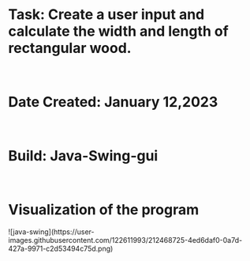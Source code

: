 <h1>Task: Create a user input and calculate the width and length of rectangular wood.</h1> <br>
<h1>Date Created: January 12,2023</h1> <br>
<h1>Build: Java-Swing-gui</h1> <br>

<h1>Visualization of the program</h1>
![java-swing](https://user-images.githubusercontent.com/122611993/212468725-4ed6daf0-0a7d-427a-9971-c2d53494c75d.png)
